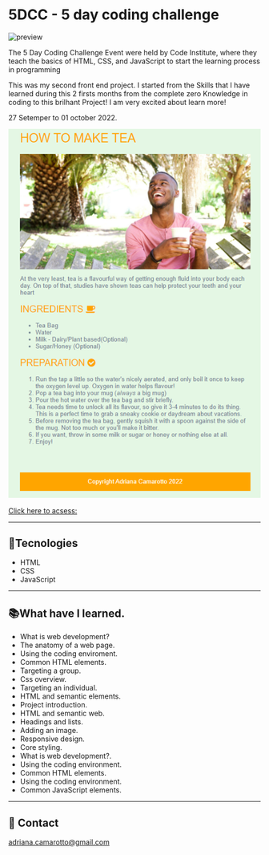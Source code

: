 # 5DCC - 5 day coding challenge

![preview](https://ci5.googleusercontent.com/proxy/5i6c51q8JSqP1xqoe4-Uuih3bNevFTgQ4CQTLxZ_txl9lXLQSCK6_8G-FVbS6WyGeSabW52LlHcdJPUsCVeT0I8idZklz98mOk6PtUfMPo7Ep-0tnaGMrgsKe31n4znWBrR0egCEmWFNOSJOShDrWpKlVRD7T0HYKTCYBlrJ8wMMBCPnVKI-6d_7PLpdwIbqD9nSsra2nCu296TKbPxHFfDz=s0-d-e1-ft#https://hs-4060571.f.hubspotemail.net/hub/4060571/hubfs/code-institute-logo.jpg?width=30&height=20&upscale=true&name=code-institute-logo.jpg)

The 5 Day Coding Challenge Event were held by Code Institute, where they teach the basics of HTML, CSS, and JavaScript  to start the learning process in programming

This was my second front end project. I started from the Skills that I have learned during this 2 firsts months from the complete zero Knowledge in coding to this brilhant Project! I am very excited about learn more!

27 Setemper to 01 october 2022. 

![preview](./.github/tearecipe.PNG)

[Click here to acsess:](https://adriana-camarotto.github.io/5DCC)

---

## 🚀Tecnologies

- HTML
- CSS
- JavaScript

---

## 📚What have I learned.

- What is web development?
- The anatomy of a web page.
- Using the coding enviroment.
- Common HTML elements.
- Targeting a group.
- Css overview.
- Targeting an individual.
- HTML and semantic elements.
- Project introduction.
- HTML and semantic web.
- Headings and lists.
- Adding an image.
- Responsive design.
- Core styling.
- What is web development?.
- Using the coding environment.
- Common HTML elements.
- Using the coding environment.
- Common JavaScript elements.

---

## 📧 Contact

adriana.camarotto@gmail.com
